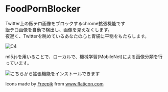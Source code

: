# FoodPornBlocker
Twitter上の飯テロ画像をブロックするchrome拡張機能です<br>
飯テロ画像を自動で検出し、画像を見えなくします。<br>
夜遅く、Twitterを眺めているあなたの心と胃袋に平穏をもたらします。

![C4](https://user-images.githubusercontent.com/40136659/81327973-169d5700-90d7-11ea-853d-61bf69e52ffe.png)

ml5.jsを用いることで、ローカルで、機械学習(MobileNet)による画像分類を行っています。

![こちらから拡張機能をインストールできます](https://chrome.google.com/webstore/detail/food-porn-blocker/olpfpfbklfeikemgdohicmibkmfnboeh?hl=ja)

Icons made by <a href="https://www.flaticon.com/authors/freepik" title="Freepik">Freepik</a> from <a href="https://www.flaticon.com/" title="Flaticon">www.flaticon.com</a>
